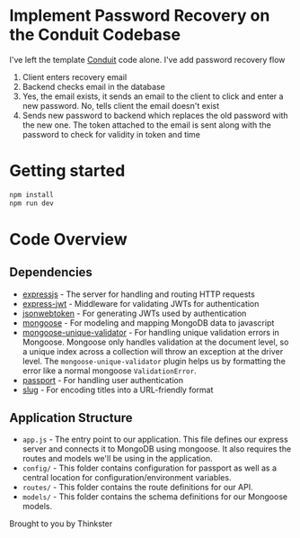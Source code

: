 # Implement Password Recovery on the Conduit Codebase

I've left the template [Conduit](https://github.com/gothinkster/realworld) code alone. I've add password recovery flow 

1. Client enters recovery email
2. Backend checks email in the database
3. Yes, the email exists, it sends an email to the client to click and enter a new password.
   No, tells client the email doesn't exist
4. Sends new password to backend which replaces the old password with the new one. The token attached to the email is sent along with the password to check for validity in token and time 

# Getting started

```sh
npm install 
npm run dev
```

# Code Overview

## Dependencies

- [expressjs](https://github.com/expressjs/express) - The server for handling and routing HTTP requests
- [express-jwt](https://github.com/auth0/express-jwt) - Middleware for validating JWTs for authentication
- [jsonwebtoken](https://github.com/auth0/node-jsonwebtoken) - For generating JWTs used by authentication
- [mongoose](https://github.com/Automattic/mongoose) - For modeling and mapping MongoDB data to javascript 
- [mongoose-unique-validator](https://github.com/blakehaswell/mongoose-unique-validator) - For handling unique validation errors in Mongoose. Mongoose only handles validation at the document level, so a unique index across a collection will throw an exception at the driver level. The `mongoose-unique-validator` plugin helps us by formatting the error like a normal mongoose `ValidationError`.
- [passport](https://github.com/jaredhanson/passport) - For handling user authentication
- [slug](https://github.com/dodo/node-slug) - For encoding titles into a URL-friendly format

## Application Structure

- `app.js` - The entry point to our application. This file defines our express server and connects it to MongoDB using mongoose. It also requires the routes and models we'll be using in the application.
- `config/` - This folder contains configuration for passport as well as a central location for configuration/environment variables.
- `routes/` - This folder contains the route definitions for our API.
- `models/` - This folder contains the schema definitions for our Mongoose models.

Brought to you by Thinkster
